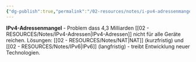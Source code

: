 ```yaml
---
{"dg-publish":true,"permalink":"/02-resources/notes/i-pv4-adressenmangel/","tags":["netzwerk/ipv4/problem","netzwerk/adressierung/knappheit","netzwerk/ip/ipv4"],"noteIcon":"","updated":"2025-09-05T10:16:54.000+02:00"}
---
```



**IPv4-Adressenmangel** - Problem dass 4,3 Milliarden [[02 - RESOURCES/Notes/IPv4-Adressen\|IPv4-Adressen]] nicht für alle Geräte reichen.
Lösungen: [[02 - RESOURCES/Notes/NAT\|NAT]] (kurzfristig) und [[02 - RESOURCES/Notes/IPv6\|IPv6]] (langfristig) - treibt Entwicklung neuer Technologien.